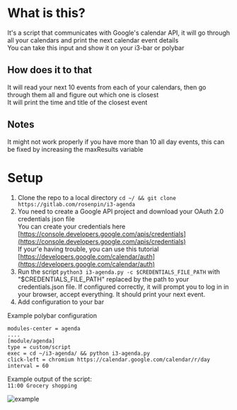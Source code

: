 # What is this?
It's a script that communicates with Google's calendar API, it will go through all your calendars and print the next calendar event details  
You can take this input and show it on your i3-bar or polybar  

## How does it to that
It will read your next 10 events from each of your calendars, then go through them all and figure out which one is closest  
It will print the time and title of the closest event  

## Notes
It might not work properly if you have more than 10 all day events, this can be fixed by increasing the maxResults variable    

# Setup
1. Clone the repo to a local directory `cd ~/ && git clone https://gitlab.com/rosenpin/i3-agenda`
2. You need to create a Google API project and download your OAuth 2.0 credentials json file   
You can create your credentials here [https://console.developers.google.com/apis/credentials](https://console.developers.google.com/apis/credentials)  
If your'e having trouble, you can use this tutorial [https://developers.google.com/calendar/auth](https://developers.google.com/calendar/auth)  
3. Run the script `python3 i3-agenda.py -c $CREDENTIALS_FILE_PATH` with "$CREDENTIALS_FILE_PATH" replaced by the path to your credentials.json file. If configured correctly, it will prompt you to log in in your browser, accept everything. It should print your next event.   
4. Add configuration to your bar

Example polybar configuration  
```
modules-center = agenda
....
[module/agenda]
type = custom/script
exec = cd ~/i3-agenda/ && python i3-agenda.py
click-left = chromium https://calendar.google.com/calendar/r/day
interval = 60
```

Example output of the script:  
```11:00 Grocery shopping```

![example](art/screenshot.png)

